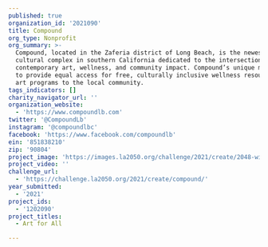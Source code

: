 ```yaml
---
published: true
organization_id: '2021090'
title: Compound
org_type: Nonprofit
org_summary: >-
  Compound, located in the Zaferia district of Long Beach, is the newest
  cultural complex in southern California dedicated to the intersection of
  contemporary art, wellness, and community impact. Compound’s unique mission is
  to provide equal access for free, culturally inclusive wellness resources and
  art programs to the local community.
tags_indicators: []
charity_navigator_url: ''
organization_website:
  - 'https://www.compoundlb.com'
twitter: '@CompoundLb'
instagram: '@compoundlbc'
facebook: 'https://www.facebook.com/compoundlb'
ein: '851838210'
zip: '90804'
project_image: 'https://images.la2050.org/challenge/2021/create/2048-wide/compound.jpg'
project_video: ''
challenge_url:
  - 'https://challenge.la2050.org/2021/create/compound/'
year_submitted:
  - '2021'
project_ids:
  - '1202090'
project_titles:
  - Art for All

---
```

